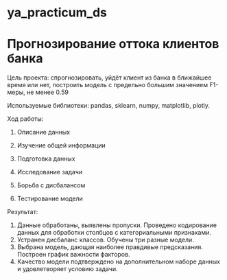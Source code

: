 # ya_practicum_ds
# Прогнозирование оттока клиентов банка

Цель проекта: спрогнозировать, уйдёт клиент из банка в ближайшее время или нет, построить модель с предельно большим значением F1-меры, не менее 0.59

Используемые библиотеки: pandas, sklearn, numpy, matplotlib, plotly.

Ход работы: 

1. Описание данных

2. Изучение общей информации

3. Подготовка данных

4. Исследование задачи

5. Борьба с дисбалансом

6. Тестирование модели

Результат:
1. Данные обработаны, выявлены пропуски. Проведено кодирование данных для обработки столбцов с категориальными признаками.
2. Устранен дисбаланс классов. Обучены три разные модели.
3. Выбрана модель, дающая наиболее правдивые предсказания. Построен график важности факторов.
4. Качество модели подтверждено на дополнительном наборе данных и удовлетворяет условию задачи. 
